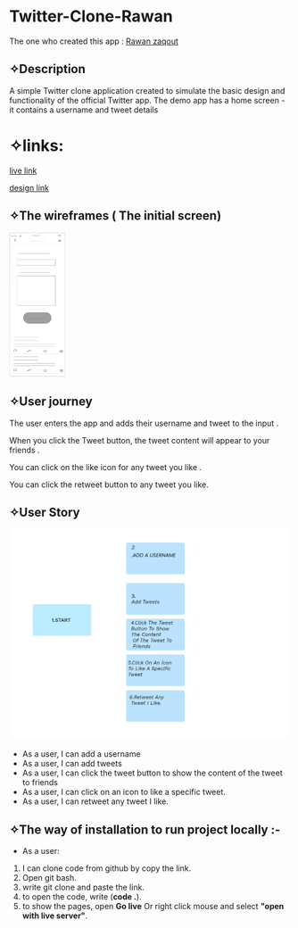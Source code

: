 # Twitter-Clone-Rawan
The one who created this app : [Rawan zaqout](https://github.com/Rawanzaqout)
## ✧Description
A simple Twitter clone application created to simulate the basic design and functionality of the official Twitter app. The demo app has a home screen - it contains a username and tweet details
# ✧links:

[live link](https://gsg-fc03.github.io/Twitter-Clone-Rawan/)

[design link](https://www.figma.com/file/H1umAr6TRvHjiU1JnkmfLH/Untitled?node-id=0%3A1)

## ✧The wireframes ( The initial screen)
 <img  width="100"  src="assets/w.f.png" >

## ✧User journey
The user enters the app and adds their username and tweet to the input .

When you click the Tweet button, the tweet content will appear to your friends .

You can click on the like icon for any tweet you like .

You can click the retweet button to any tweet you like.

## ✧User Story
<img    src="assets/u.s.png" >

- As a user, I can add a username
- As a user, I can add tweets
- As a user, I can click the tweet button to show the content of the tweet to friends
- As a user, I can click on an icon to like a specific tweet.
- As a user, I can retweet any tweet I like.

## ✧The way of installation to run project locally :-

- As a user:

1. I can clone code from github by copy the link.
2. Open git bash.
3. write git clone and paste the link.
4. to open the code, write (**code .**).
5. to show the pages, open **Go live** Or right click mouse and select **"open with live server"**.